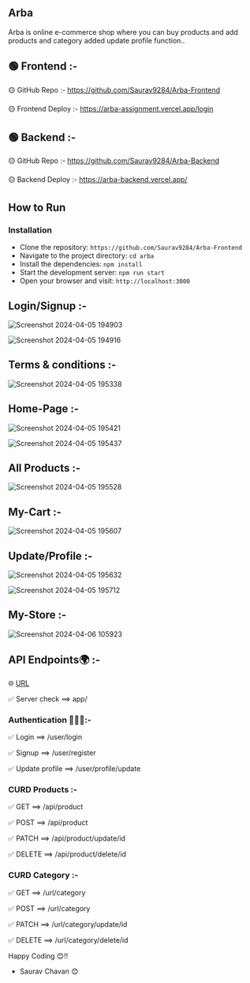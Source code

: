 ## Arba

Arba is online e-commerce shop where you can buy products and add products and category added update profile function..

## 🟢 Frontend :-

🟡 GitHub Repo :- https://github.com/Saurav9284/Arba-Frontend

🟡 Frontend Deploy :- https://arba-assignment.vercel.app/login

## 🟢 Backend :-

🟡 GitHub Repo :- https://github.com/Saurav9284/Arba-Backend

🟡 Backend Deploy :- https://arba-backend.vercel.app/

 ## How to Run <br/>
 
   ### Installation 
   
   - Clone the repository:  `https://github.com/Saurav9284/Arba-Frontend` 
   - Navigate to the project directory:   `cd arba` 
   - Install the dependencies:   `npm install` 
   - Start the development server:   `npm run start`
   - Open your browser and visit:   `http://localhost:3000`

## Login/Signup :- 

![Screenshot 2024-04-05 194903](https://github.com/Saurav9284/Arba-Frontend/assets/135011685/858e5554-318d-40cc-8117-8c9158cc36c7)


![Screenshot 2024-04-05 194916](https://github.com/Saurav9284/Arba-Frontend/assets/135011685/1c640696-3dc0-47a7-b0a0-db7d77008535)



## Terms & conditions :- 

![Screenshot 2024-04-05 195338](https://github.com/Saurav9284/Arba-Frontend/assets/135011685/79b9de91-4f9f-494b-9b11-8b0668d0fbfb)



## Home-Page :-

![Screenshot 2024-04-05 195421](https://github.com/Saurav9284/Arba-Frontend/assets/135011685/1e1ce5a3-684f-469a-bd73-8aed2b4b45c0)


![Screenshot 2024-04-05 195437](https://github.com/Saurav9284/Arba-Frontend/assets/135011685/144ea097-ee46-4408-8add-a3e3b1dcc297)


## All Products :-

![Screenshot 2024-04-05 195528](https://github.com/Saurav9284/Arba-Frontend/assets/135011685/12ff224c-d418-4b72-bfec-df59e50aadb8)


## My-Cart :-

![Screenshot 2024-04-05 195607](https://github.com/Saurav9284/Arba-Frontend/assets/135011685/7713af97-3cab-483e-b9e5-05738f03f7a0)

## Update/Profile :-

![Screenshot 2024-04-05 195632](https://github.com/Saurav9284/Arba-Frontend/assets/135011685/7ffab807-c461-4e0b-8f08-a572db412e16)

![Screenshot 2024-04-05 195712](https://github.com/Saurav9284/Arba-Frontend/assets/135011685/3a6d0629-250e-4b3a-8f5b-e20ef2fb8c22)

## My-Store :-

![Screenshot 2024-04-06 105923](https://github.com/Saurav9284/Arba-Company-Assignment/assets/135011685/147fc00d-186d-4f7a-a4f0-24e2de31d537)





## API Endpoints🌍 :-

🌐 <a href='https://arba-backend.vercel.app/'>URL</a>

✅ Server check ==> app/

### Authentication 👨🏼‍💻:-

✅ Login ==> /user/login

✅ Signup ==> /user/register

✅ Update profile ==> /user/profile/update

### CURD Products :-

✅ GET ==> /api/product

✅ POST ==> /api/product

✅ PATCH ==> /api/product/update/id

✅ DELETE ==> /api/product/delete/id

### CURD Category :-

✅ GET ==> /url/category

✅ POST ==> /url/category

✅ PATCH ==> /url/category/update/id

✅ DELETE ==> /url/category/delete/id

Happy Coding 😊!!

- Saurav Chavan 😊

















